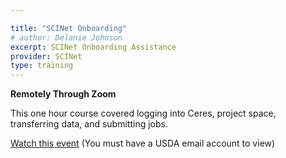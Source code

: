 ```yaml
---

title: "SCINet Onboarding"
# author: Delanie Johnson
excerpt: SCINet Onboarding Assistance 
provider: SCINet
type: training
---
```


**Remotely Through Zoom**   

This one hour course covered logging into Ceres, project space, transferring data, and submitting jobs.

[Watch this event](https://usdagcc.sharepoint.com/:v:/r/sites/OCIO-CEC-orphan-videos/Shared%20Documents/OCIO-General/Stream%20Migrated%20Videos/Orphan%20Videos%2074/SCINet%20Onboarding%2010.04.21-20211105_010431.mp4?csf=1&web=1&e=ScQ0Cf&nav=eyJyZWZlcnJhbEluZm8iOnsicmVmZXJyYWxBcHAiOiJTdHJlYW1XZWJBcHAiLCJyZWZlcnJhbFZpZXciOiJTaGFyZURpYWxvZy1MaW5rIiwicmVmZXJyYWxBcHBQbGF0Zm9ybSI6IldlYiIsInJlZmVycmFsTW9kZSI6InZpZXcifX0%3D) 
(You must have a USDA email account to view)
